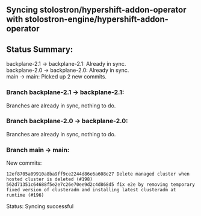 ## Syncing stolostron/hypershift-addon-operator with stolostron-engine/hypershift-addon-operator

## Status Summary:

backplane-2.1 -> backplane-2.1: Already in sync.  
backplane-2.0 -> backplane-2.0: Already in sync.  
main -> main: Picked up 2 new commits.  

### Branch backplane-2.1 -> backplane-2.1:

Branches are already in sync, nothing to do.

### Branch backplane-2.0 -> backplane-2.0:

Branches are already in sync, nothing to do.

### Branch main -> main:

New commits:

```
12ef8705a09910a8ba9ff9ce2244d86e6a608e27 Delete managed cluster when hosted cluster is deleted (#198)
562d71351c64688f5e2e7c26e70ee9d2c4d868d5 fix e2e by removing temporary fixed version of clusteradm and installing latest clusteradm at runtime (#196)
```

Status: Syncing successful
